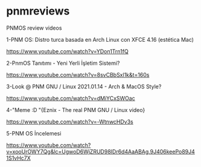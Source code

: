 # pnmreviews
PNMOS review videos

1-PNM OS: Distro turca basada en Arch Linux con XFCE 4.16 (estética Mac)

https://www.youtube.com/watch?v=YDon1Trn1fQ

2-PnmOS Tanıtımı - Yeni Yerli İşletim Sistemi?

https://www.youtube.com/watch?v=8svCBbSxl1k&t=160s

3-Look @ PNM GNU / Linux 2021.01.14 - Arch & MacOS Style?

https://www.youtube.com/watch?v=dMiYCxSWOac

4-"Meme :D "{Eznix - The real PNM GNU / Linux video}

https://www.youtube.com/watch?v=-WtnwcHDv3s

5-PNM OS İncelemesi

https://www.youtube.com/watch?v=xooUrOWY7Qg&lc=UgwoD6WjZRUD98IDr6d4AaABAg.9J406keePo89J41S1vHc7X
